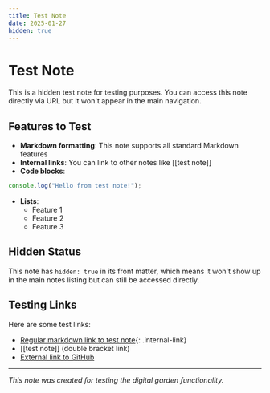 ```yaml
---
title: Test Note
date: 2025-01-27
hidden: true
---
```


# Test Note

This is a hidden test note for testing purposes. You can access this note directly via URL but it won't appear in the main navigation.

## Features to Test

- **Markdown formatting**: This note supports all standard Markdown features
- **Internal links**: You can link to other notes like [[test note]]
- **Code blocks**: 

```javascript
console.log("Hello from test note!");
```

- **Lists**:
  - Feature 1
  - Feature 2
  - Feature 3

## Hidden Status

This note has `hidden: true` in its front matter, which means it won't show up in the main notes listing but can still be accessed directly.

## Testing Links

Here are some test links:
- [Regular markdown link to test note](/testnote){: .internal-link}
- [[test note]] (double bracket link)
- [External link to GitHub](https://github.com)

---

*This note was created for testing the digital garden functionality.* 